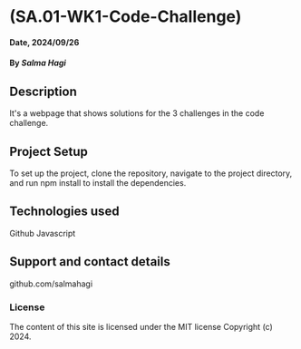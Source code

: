 # (SA.01-WK1-Code-Challenge)

#### Date, 2024/09/26

#### By *Salma Hagi*

## Description
It's a webpage that shows solutions for the 3 challenges in the code challenge.

## Project Setup
To set up the project, clone the repository, 
navigate to the project directory, and run npm install to install the dependencies.

## Technologies used
Github
Javascript

## Support and contact details
github.com/salmahagi

### License
The content of this site is licensed under the MIT license
Copyright (c) 2024.



















